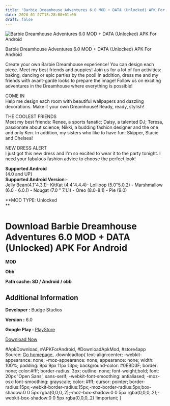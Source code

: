 ```yaml
---
title: 'Barbie Dreamhouse Adventures 6.0 MOD + DATA (Unlocked) APK For Android'
date: 2020-01-27T15:28:00+01:00
draft: false
---
```


![Barbie Dreamhouse Adventures 6.0 MOD + DATA (Unlocked) APK For Android](https://f3i7p7f4.stackpathcdn.com/wp-content/themes/APK-Home-Latest-123/images/noapk.png "Barbie Dreamhouse Adventures 6.0 MOD + DATA (Unlocked) APK For Android")

  

Barbie Dreamhouse Adventures 6.0 MOD + DATA (Unlocked) APK For Android

Create your own Barbie Dreamhouse experience! You can design each piece. Meet my best friends and puppies! Join us for a lot of fun activities: baking, dancing or epic parties by the pool! In addition, dress me and my friends with avant-garde looks to prepare the image! Follow us on exciting adventures in the Dreamhouse where everything is possible!

COME IN  
Help me design each room with beautiful wallpapers and dazzling decorations. Make it your own Dreamhouse! Ready, ready, stylish!

THE COOLEST FRIENDS  
Meet my best friends: Renee, a sports fanatic; Daisy, a talented DJ; Teresa, passionate about science; Nikki, a budding fashion designer and the one and only Ken. In addition, my sisters who like to have fun: Skipper, Stacie and Chelsea!

NEW DRESS ALERT  
I just got this new dress and I'm so excited to wear it to the party tonight. I need your fabulous fashion advice to choose the perfect look!

**Supported Android**  
{4.0 and UP}  
**Supported Android Version**:-  
Jelly Bean(4.1"4.3.1)- KitKat (4.4"4.4.4)- Lollipop (5.0"5.0.2) - Marshmallow (6.0 - 6.0.1) - Nougat (7.0 " 7.1.1) - Oreo (8.0-8.1) - Pie (9.0)

**MOD TYPE: Unlocked  
**

Download Barbie Dreamhouse Adventures 6.0 MOD + DATA (Unlocked) APK For Android
===============================================================================

**MOD**

**Obb**

**Path cache: SD / Android / obb**

Additional Information
----------------------

**Developer :** Budge Studios

**Version :** 6.0

**Google Play :** [PlayStore](https://play.google.com/store/apps/details?id=com.budgestudios.googleplay.BarbieDreamhouse)

  

[Download Now](https://store4app.co/post/barbie-dreamhouse-adventures-6-0-mod-data-unlocked-apk-for-android_1580134738)

  
#ApkDownload, #APKForAndroid, #DownloadApkMod, #store4app  
Source: [Go homepage.](https://store4app.co/post/barbie-dreamhouse-adventures-6-0-mod-data-unlocked-apk-for-android_1580134738) .downloadtop{ text-align:center; -webkit-appearance: none; -moz-appearance: none; appearance: none; width: 100%; padding: 9px 9px 11px 13px; background-color: #0EBD3F; border: none; color:#fff; border-radius: 3px; outline: none; font-weight;bold; font: 20px 'Open Sans', sans-serif; -webkit-font-smoothing: antialiased; -moz-osx-font-smoothing: grayscale; color: #fff; cursor: pointer; border-radius:15px;-webkit-border-radius:15px;-moz-border-radius:5px;box-shadow:0 0 5px rgba(0,0,0,.2);-moz-box-shadow:0 0 5px rgba(0,0,0,.2);-webkit-box-shadow:0 0 5px rgba(0,0,0,.2) !important; }